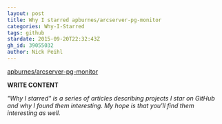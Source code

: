 ```yaml
---
layout: post
title: Why I starred apburnes/arcserver-pg-monitor
categories: Why-I-Starred
tags: github
stardate: 2015-09-20T22:32:43Z
gh_id: 39055032
author: Nick Peihl
---
```


[apburnes/arcserver-pg-monitor](star.repo.html_url)

**WRITE CONTENT**

*"Why I starred" is a series of articles describing projects I star on GitHub and why I found them interesting. My hope is that you'll find them interesting as well.*

